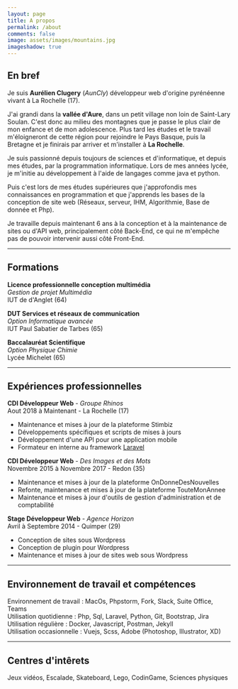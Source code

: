 ```yaml
---
layout: page
title: A propos
permalink: /about
comments: false
image: assets/images/mountains.jpg
imageshadow: true
---
```


## En bref

Je suis **Aurélien Clugery** (*AunCly*) développeur web d'origine pyrénéenne vivant à La Rochelle (17).

J'ai grandi dans la **vallée d'Aure**, dans un petit village non loin de Saint-Lary Soulan. C'est donc au milieu des montagnes que je passe le plus clair de mon enfance et de mon adolescence.  Plus tard les études et le travail m'éloigneront de cette région pour rejoindre le Pays Basque, puis la Bretagne et je finirais par arriver et m'installer à **La Rochelle**.

Je suis passionné depuis toujours de sciences et d'informatique, et depuis mes études, par la programmation informatique. Lors de mes années lycée, je m'initie au développement à l'aide de langages comme java et python.  

Puis c'est lors de mes études supérieures que j'approfondis mes connaissances en programmation et que j'apprends les bases de la conception de site web (Réseaux, serveur, IHM, Algorithmie, Base de donnée et Php).  

Je travaille depuis maintenant 6 ans à la conception et à la maintenance de sites ou d'API web, principalement côté Back-End, ce qui ne m'empêche pas de pouvoir intervenir aussi côté Front-End.

-----------
## Formations
**Licence professionnelle conception multimédia**  
*Gestion de projet Multimédia*  
IUT de d'Anglet (64)

**DUT Services et réseaux de communication**  
*Option Informatique avancée*  
IUT Paul Sabatier de Tarbes (65)

**Baccalauréat Scientifique**  
*Option Physique Chimie*  
Lycée Michelet (65)

-----------
## Expériences professionnelles
**CDI Développeur Web** - *Groupe Rhinos*  
Aout 2018 à Maintenant - La Rochelle (17)
   * Maintenance et mises à jour de la plateforme Stimbiz
   * Développements spécifiques et scripts de mises à jours
   * Développement d'une API pour une application mobile
   * Formateur en interne au framework [Laravel](https://laravel.com/)

**CDI Développeur Web** - *Des Images et des Mots*  
Novembre 2015 à Novembre 2017 - Redon (35)
   * Maintenance et mises à jour de la plateforme OnDonneDesNouvelles
   * Refonte, maintenance et mises à jour de la plateforme TouteMonAnnee 
   * Maintenance et mises à jour d'outils de gestion d'administration et de comptabilité

**Stage Développeur Web** - *Agence Horizon*  
Avril à Septembre 2014 - Quimper (29)
   * Conception de sites sous Wordpress
   * Conception de plugin pour Wordpress
   * Maintenance et mises à jour de sites web sous Wordpress

-----------
## Environnement de travail et compétences 
Environnement de travail : MacOs, Phpstorm, Fork, Slack, Suite Office, Teams  
Utilisation quotidienne : Php, Sql, Laravel, Python, Git, Bootstrap, Jira  
Utilisation régulière : Docker, Javascript, Postman, Jekyll  
Utilisation occasionnelle : Vuejs, Scss, Adobe (Photoshop, Illustrator, XD)

-----------
## Centres d'intêrets 
<i class="fad fa-game-console-handheld"></i> Jeux vidéos, <i class="fad fa-mountain"></i> Escalade, <i class="fad fa-snowboarding"></i> Skateboard, <i class="fad fa-chimney"></i> Lego, <i class="fad fa-code"></i> CodinGame, <i class="fad fa-atom"></i> Sciences physiques


